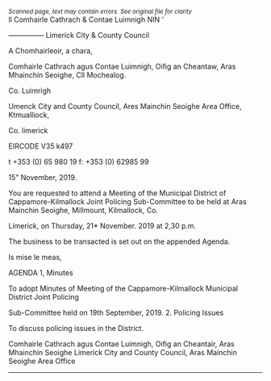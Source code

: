 *<small>Scanned page, text may contain errors. See original file for clarity</small>*  
ll Comhairle Cathrach
& Contae Luimnigh
NIN ‘

————— Limerick City
& County Council

A Chomhairleoir, a chara,

Comhairle Cathrach agus Contae Luimnigh,
Oifig an Cheantaw, Aras Mhainchin Seoighe,
Cll Mochealog.

Co. Luimrigh

Umenck City and County Council,
Ares Mainchin Seoighe Area Office,
Ktmualliock,

Co. limerick

EIRCODE V35 k497

t +353 (0) 65 980 19
f: +353 (0) 62985 99

15" November, 2019.

You are requested to attend a Meeting of the Municipal District of Cappamore-Kilmallock Joint
Policing Sub-Committee to be held at Aras Mainchin Seoighe, Millmount, Kilmallock, Co.

Limerick, on Thursday, 21* November. 2019 at 2,30 p.m.

The business to be transacted is set out on the appended Agenda.

Is mise le meas,

AGENDA
1, Minutes

To adopt Minutes of Meeting of the Cappamore-Kilmallock Municipal District Joint Policing

Sub-Committee held on 19th September, 2019.
2. Policing Issues

To discuss policing issues in the District.

Comhairle Cathrach agus Contae Luimnigh, Oifig an Cheantair, Aras Mhainchin Seoighe
Limerick City and County Council, Aras Mainchin Seoighe Area Office

---
